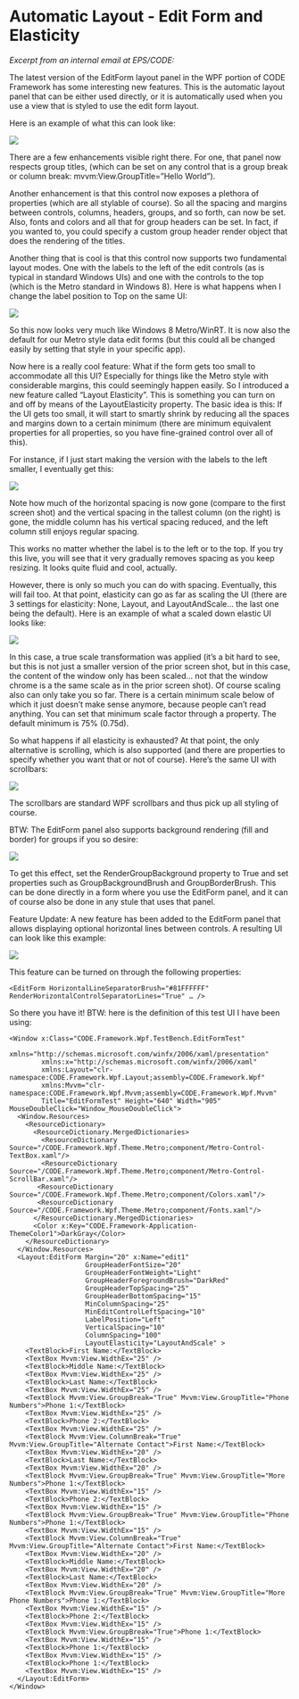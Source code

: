 ﻿# Automatic Layout - Edit Form and Elasticity

_Excerpt from an internal email at EPS/CODE:_

The latest version of the EditForm layout panel in the WPF portion of CODE Framework has some interesting new features. This is the automatic layout panel that can be either used directly, or it is automatically used when you use a view that is styled to use the edit form layout.

Here is an example of what this can look like:

![](Automatic%20Layout%20-%20EditForm%20and%20Elasticity/Automatic%20Layout%20and%20Elasticity_clip_image001.jpg)

There are a few enhancements visible right there. For one, that panel now respects group titles, (which can be set on any control that is a group break or column break: mvvm:View.GroupTitle=”Hello World”).

Another enhancement is that this control now exposes a plethora of properties (which are all stylable of course). So all the spacing and margins between controls, columns, headers, groups, and so forth, can now be set. Also, fonts and colors and all that for group headers can be set. In fact, if you wanted to, you could specify a custom group header render object that does the rendering of the titles.

Another thing that is cool is that this control now supports two fundamental layout modes. One with the labels to the left of the edit controls (as is typical in standard Windows UIs) and one with the controls to the top (which is the Metro standard in Windows 8). Here is what happens when I change the label position to Top on the same UI:

![](Automatic%20Layout%20-%20EditForm%20and%20Elasticity/Automatic%20Layout%20and%20Elasticity_clip_image002.jpg)

So this now looks very much like Windows 8 Metro/WinRT. It is now also the default for our Metro style data edit forms (but this could all be changed easily by setting that style in your specific app).

Now here is a really cool feature: What if the form gets too small to accommodate all this UI? Especially for things like the Metro style with considerable margins, this could seemingly happen easily. So I introduced a new feature called “Layout Elasticity”. This is something you can turn on and off by means of the LayoutElasticity property. The basic idea is this: If the UI gets too small, it will start to smartly shrink by reducing all the spaces and margins down to a certain minimum (there are minimum equivalent properties for all properties, so you have fine-grained control over all of this).

For instance, if I just start making the version with the labels to the left smaller, I eventually get this:

![](Automatic%20Layout%20-%20EditForm%20and%20Elasticity/Automatic%20Layout%20and%20Elasticity_clip_image003.jpg)

Note how much of the horizontal spacing is now gone (compare to the first screen shot) and the vertical spacing in the tallest column (on the right) is gone, the middle column has his vertical spacing reduced, and the left column still enjoys regular spacing.

This works no matter whether the label is to the left or to the top. If you try this live, you will see that it very gradually removes spacing as you keep resizing. It looks quite fluid and cool, actually.

However, there is only so much you can do with spacing. Eventually, this will fail too. At that point, elasticity can go as far as scaling the UI (there are 3 settings for elasticity: None, Layout, and LayoutAndScale… the last one being the default). Here is an example of what a scaled down elastic UI looks like:

![](Automatic%20Layout%20-%20EditForm%20and%20Elasticity/Automatic%20Layout%20and%20Elasticity_clip_image004.jpg)

In this case, a true scale transformation was applied (it’s a bit hard to see, but this is not just a smaller version of the prior screen shot, but in this case, the content of the window only has been scaled… not that the window chrome is a the same scale as in the prior screen shot). Of course scaling also can only take you so far. There is a certain minimum scale below of which it just doesn’t make sense anymore, because people can’t read anything. You can set that minimum scale factor through a property. The default minimum is 75% (0.75d).

So what happens if all elasticity is exhausted? At that point, the only alternative is scrolling, which is also supported (and there are properties to specify whether you want that or not of course). Here’s the same UI with scrollbars:

![](Automatic%20Layout%20-%20EditForm%20and%20Elasticity/Automatic%20Layout%20and%20Elasticity_clip_image005.jpg)

The scrollbars are standard WPF scrollbars and thus pick up all styling of course.

BTW: The EditForm panel also supports background rendering (fill and border) for groups if you so desire:

![](Automatic%20Layout%20-%20EditForm%20and%20Elasticity/Automatic%20Layout%20and%20Elasticity_image_1.png)

To get this effect, set the RenderGroupBackground property to True and set properties such as GroupBackgroundBrush and GroupBorderBrush. This can be done directly in a form where you use the EditForm panel, and it can of course also be done in any stule that uses that panel.

Feature Update: A new feature has been added to the EditForm panel that allows displaying optional horizontal lines between controls. A resulting UI can look like this example:

![](Automatic%20Layout%20-%20EditForm%20and%20Elasticity/Automatic%20Layout%20and%20Elasticity_image_2.png)

This feature can be turned on through the following properties:

```
<EditForm HorizontalLineSeparatorBrush="#81FFFFFF" RenderHorizontalControlSeparatorLines="True" … />
```

So there you have it! BTW: here is the definition of this test UI I have been using:

```
<Window x:Class="CODE.Framework.Wpf.TestBench.EditFormTest" 
        xmlns="http://schemas.microsoft.com/winfx/2006/xaml/presentation" 
        xmlns:x="http://schemas.microsoft.com/winfx/2006/xaml" 
        xmlns:Layout="clr-namespace:CODE.Framework.Wpf.Layout;assembly=CODE.Framework.Wpf" 
        xmlns:Mvvm="clr-namespace:CODE.Framework.Wpf.Mvvm;assembly=CODE.Framework.Wpf.Mvvm" 
        Title="EditFormTest" Height="640" Width="905" MouseDoubleClick="Window_MouseDoubleClick"> 
  <Window.Resources> 
    <ResourceDictionary> 
      <ResourceDictionary.MergedDictionaries> 
        <ResourceDictionary Source="/CODE.Framework.Wpf.Theme.Metro;component/Metro-Control-TextBox.xaml"/> 
        <ResourceDictionary Source="/CODE.Framework.Wpf.Theme.Metro;component/Metro-Control-ScrollBar.xaml"/> 
       <ResourceDictionary Source="/CODE.Framework.Wpf.Theme.Metro;component/Colors.xaml"/> 
       <ResourceDictionary Source="/CODE.Framework.Wpf.Theme.Metro;component/Fonts.xaml"/> 
      </ResourceDictionary.MergedDictionaries> 
      <Color x:Key="CODE.Framework-Application-ThemeColor1">DarkGray</Color> 
    </ResourceDictionary> 
  </Window.Resources> 
  <Layout:EditForm Margin="20" x:Name="edit1" 
                   GroupHeaderFontSize="20" 
                   GroupHeaderFontWeight="Light" 
                   GroupHeaderForegroundBrush="DarkRed" 
                   GroupHeaderTopSpacing="25" 
                   GroupHeaderBottomSpacing="15" 
                   MinColumnSpacing="25" 
                   MinEditControlLeftSpacing="10" 
                   LabelPosition="Left" 
                   VerticalSpacing="10" 
                   ColumnSpacing="100" 
                   LayoutElasticity="LayoutAndScale" > 
    <TextBlock>First Name:</TextBlock> 
    <TextBox Mvvm:View.WidthEx="25" /> 
    <TextBlock>Middle Name:</TextBlock> 
    <TextBox Mvvm:View.WidthEx="25" /> 
    <TextBlock>Last Name:</TextBlock> 
    <TextBox Mvvm:View.WidthEx="25" /> 
    <TextBlock Mvvm:View.GroupBreak="True" Mvvm:View.GroupTitle="Phone Numbers">Phone 1:</TextBlock> 
    <TextBox Mvvm:View.WidthEx="25" /> 
    <TextBlock>Phone 2:</TextBlock> 
    <TextBox Mvvm:View.WidthEx="25" /> 
    <TextBlock Mvvm:View.ColumnBreak="True" Mvvm:View.GroupTitle="Alternate Contact">First Name:</TextBlock> 
    <TextBox Mvvm:View.WidthEx="20" /> 
    <TextBlock>Last Name:</TextBlock> 
    <TextBox Mvvm:View.WidthEx="20" /> 
    <TextBlock Mvvm:View.GroupBreak="True" Mvvm:View.GroupTitle="More Numbers">Phone 1:</TextBlock> 
    <TextBox Mvvm:View.WidthEx="15" /> 
    <TextBlock>Phone 2:</TextBlock> 
    <TextBox Mvvm:View.WidthEx="15" /> 
    <TextBlock Mvvm:View.GroupBreak="True" Mvvm:View.GroupTitle="Phone Numbers">Phone 1:</TextBlock> 
    <TextBox Mvvm:View.WidthEx="15" /> 
    <TextBlock Mvvm:View.ColumnBreak="True" Mvvm:View.GroupTitle="Alternate Contact">First Name:</TextBlock> 
    <TextBox Mvvm:View.WidthEx="20" /> 
    <TextBlock>Middle Name:</TextBlock> 
    <TextBox Mvvm:View.WidthEx="20" /> 
    <TextBlock>Last Name:</TextBlock> 
    <TextBox Mvvm:View.WidthEx="20" /> 
    <TextBlock Mvvm:View.GroupBreak="True" Mvvm:View.GroupTitle="More Phone Numbers">Phone 1:</TextBlock> 
    <TextBox Mvvm:View.WidthEx="15" /> 
    <TextBlock>Phone 2:</TextBlock> 
    <TextBox Mvvm:View.WidthEx="15" /> 
    <TextBlock Mvvm:View.GroupBreak="True">Phone 1:</TextBlock> 
    <TextBox Mvvm:View.WidthEx="15" /> 
    <TextBlock>Phone 1:</TextBlock> 
    <TextBox Mvvm:View.WidthEx="15" /> 
    <TextBlock>Phone 1:</TextBlock> 
    <TextBox Mvvm:View.WidthEx="15" /> 
  </Layout:EditForm> 
</Window> 
```